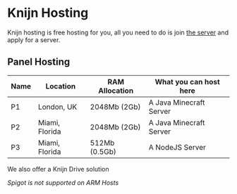 # Knijn Hosting
Knijn hosting is free hosting for you, all you need to do is join [the server](https://discord.gg/FYXbHcBbrN) and apply for a server.

## Panel Hosting

Name | Location       | RAM Allocation | What you can host here             
-----|----------------|----------------|---------------------------------|
P1   | London, UK     | 2048Mb (2Gb)   | A Java Minecraft Server         |
P2   | Miami, Florida | 2048Mb (2Gb)   | A Java Minecraft Server         |
P3   | Miami, Florida | 512Mb  (0.5Gb) | A NodeJS Server	         |

We also offer a Knijn Drive solution

*Spigot is not supported on ARM Hosts*
